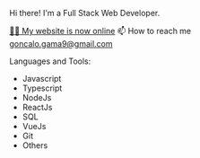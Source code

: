 Hi there!
I'm a Full Stack Web Developer.

<a href="https://gama10tech.github.io/pesonal_portfolio/" target="blank">👨‍💻 My website is now online</a>
📫 How to reach me goncalo.gama9@gmail.com

Languages and Tools:
<ul>
  <li>Javascript</li>
    <li>Typescript</li>
  <li>NodeJs</li>
  <li>ReactJs</li>
   <li>SQL</li>
  <li>VueJs</li> 
  <li>Git</li>
  <li>Others</li>
</ul>
